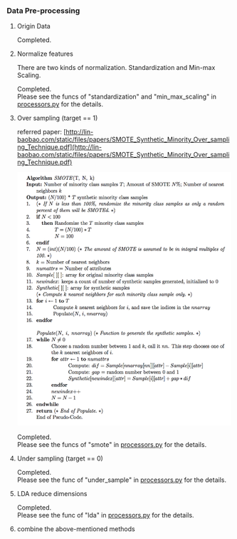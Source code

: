 ### Data Pre-processing

1. Origin Data

    Completed.

2. Normalize features

    There are two kinds of normalization. Standardization and Min-max Scaling.

    Completed.<br>
    Please see the funcs of "standardization" and "min_max_scaling" in [processors.py](processors.py) for the details.

3. Over sampling (target == 1)

    referred paper: [http://lin-baobao.com/static/files/papers/SMOTE_Synthetic_Minority_Over_sampling_Technique.pdf](http://lin-baobao.com/static/files/papers/SMOTE_Synthetic_Minority_Over_sampling_Technique.pdf)

    <img src="./img/SMOTE.png" width=500 height=568><br>

    Completed.<br>
    Please see the funcs of "smote" in [processors.py](processors.py) for the details.

4. Under sampling (target == 0)

    Completed.<br>
    Please see the func of "under_sample" in [processors.py](processors.py) for the details.

5. LDA reduce dimensions

    Completed.<br>
    Please see the func of "lda" in [processors.py](processors.py) for the details.

6. combine the above-mentioned methods
